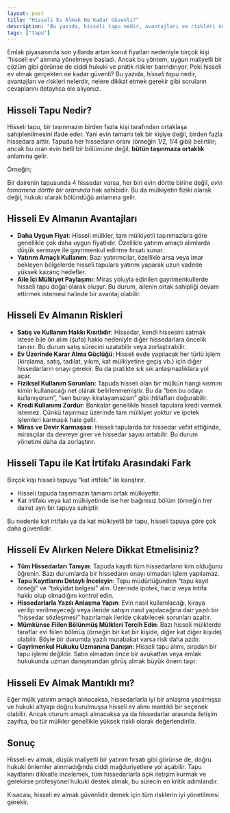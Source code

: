 ```yaml
---
layout: post
title: "Hisseli Ev Almak Ne Kadar Güvenli?"
description: "Bu yazıda, hisseli tapu nedir, avantajları ve riskleri nelerdir, nelere dikkat etmek gerekir gibi soruların cevaplarını detaylıca ele alıyoruz."
tags: ["tapu"]
---
```


Emlak piyasasında son yıllarda artan konut fiyatları nedeniyle birçok kişi “hisseli ev” alımına yönelmeye başladı. Ancak bu yöntem, uygun maliyetli bir çözüm gibi görünse de ciddi hukuki ve pratik riskler barındırıyor. Peki hisseli ev almak gerçekten ne kadar güvenli? Bu yazıda, *hisseli tapu* nedir, avantajları ve riskleri nelerdir, nelere dikkat etmek gerekir gibi soruların cevaplarını detaylıca ele alıyoruz.

## Hisseli Tapu Nedir?

Hisseli tapu, bir taşınmazın birden fazla kişi tarafından ortaklaşa sahiplenilmesini ifade eder. Yani evin tamamı tek bir kişiye değil, birden fazla hissedara aittir. Tapuda her hissedarın oranı (örneğin 1/2, 1/4 gibi) belirtilir; ancak bu oran evin belli bir bölümüne değil, **bütün taşınmaza ortaklık** anlamına gelir.

Örneğin;

Bir dairenin tapusunda 4 hissedar varsa, her biri evin dörtte birine değil, *evin tamamına dörtte bir oranında* hak sahibidir. Bu da mülkiyetin fiziki olarak değil, hukuki olarak bölündüğü anlamına gelir.

## Hisseli Ev Almanın Avantajları

- **Daha Uygun Fiyat**: Hisseli mülkler, tam mülkiyetli taşınmazlara göre genellikle çok daha uygun fiyatlıdır. Özellikle yatırım amaçlı alımlarda düşük sermaye ile gayrimenkul edinme fırsatı sunar.
- **Yatırım Amaçlı Kullanım**: Bazı yatırımcılar, özellikle arsa veya imar bekleyen bölgelerde hisseli tapulara yatırım yaparak uzun vadede yüksek kazanç hedefler.
- **Aile İçi Mülkiyet Paylaşımı**: Miras yoluyla edinilen gayrimenkullerde hisseli tapu doğal olarak oluşur. Bu durum, ailenin ortak sahipliği devam ettirmek istemesi halinde bir avantaj olabilir.

## Hisseli Ev Almanın Riskleri

- **Satış ve Kullanım Hakkı Kısıtlıdır**: Hissedar, kendi hissesini satmak istese bile ön alım (şufa) hakkı nedeniyle diğer hissedarlara öncelik tanınır. Bu durum satış sürecini uzatabilir veya zorlaştırabilir.
- **Ev Üzerinde Karar Alma Güçlüğü**: Hisseli evde yapılacak her türlü işlem (kiralama, satış, tadilat, yıkım, kat mülkiyetine geçiş vb.) için diğer hissedarların onayı gerekir. Bu da pratikte sık sık anlaşmazlıklara yol açar.
- **Fiziksel Kullanım Sorunları**: Tapuda hisseli olan bir mülkün hangi kısmını kimin kullanacağı net olarak belirlenmemiştir. Bu da “ben bu odayı kullanıyorum”, “sen burayı kiralayamazsın” gibi ihtilafları doğurabilir.
- **Kredi Kullanımı Zordur**: Bankalar genellikle hisseli tapulara kredi vermek istemez. Çünkü taşınmaz üzerinde tam mülkiyet yoktur ve ipotek işlemleri karmaşık hale gelir.
- **Miras ve Devir Karmaşası**: Hisseli tapularda bir hissedar vefat ettiğinde, mirasçılar da devreye girer ve hissedar sayısı artabilir. Bu durum yönetimi daha da zorlaştırır.

## Hisseli Tapu ile Kat İrtifakı Arasındaki Fark

Birçok kişi hisseli tapuyu “kat irtifakı” ile karıştırır.

- Hisseli tapuda taşınmazın tamamı ortak mülkiyettir.
- Kat irtifakı veya kat mülkiyetinde ise her bağımsız bölüm (örneğin her daire) ayrı bir tapuya sahiptir.

Bu nedenle kat irtifakı ya da kat mülkiyetli bir tapu, hisseli tapuya göre çok daha güvenlidir.

## Hisseli Ev Alırken Nelere Dikkat Etmelisiniz?

- **Tüm Hissedarları Tanıyın**: Tapuda kayıtlı tüm hissedarların kim olduğunu öğrenin. Bazı durumlarda bir hissedarın onayı olmadan işlem yapılamaz.
- **Tapu Kayıtlarını Detaylı İnceleyin**: Tapu müdürlüğünden “tapu kayıt örneği” ve “takyidat belgesi” alın. Üzerinde ipotek, haciz veya intifa hakkı olup olmadığını kontrol edin.
- **Hissedarlarla Yazılı Anlaşma Yapın**: Evin nasıl kullanılacağı, kiraya verilip verilmeyeceği veya ileride satışın nasıl yapılacağına dair yazılı bir “hissedar sözleşmesi” hazırlamak ileride çıkabilecek sorunları azaltır.
- **Mümkünse Fiilen Bölünmüş Mülkleri Tercih Edin**: Bazı hisseli mülklerde taraflar evi fiilen bölmüş (örneğin bir kat bir kişide, diğer kat diğer kişide) olabilir. Böyle bir durumda yazılı mutabakat varsa risk daha azdır.
- **Gayrimenkul Hukuku Uzmanına Danışın**: Hisseli tapu alımı, sıradan bir tapu işlemi değildir. Satın almadan önce bir avukattan veya emlak hukukunda uzman danışmandan görüş almak büyük önem taşır.

## Hisseli Ev Almak Mantıklı mı?

Eğer mülk yatırım amaçlı alınacaksa, hissedarlarla iyi bir anlaşma yapılmışsa ve hukuki altyapı doğru kurulmuşsa hisseli ev alımı mantıklı bir seçenek olabilir. Ancak oturum amaçlı alınacaksa ya da hissedarlar arasında iletişim zayıfsa, bu tür mülkler genellikle yüksek riskli olarak değerlendirilir.

## Sonuç

Hisseli ev almak, düşük maliyetli bir yatırım fırsatı gibi görünse de, doğru hukuki önlemler alınmadığında ciddi mağduriyetlere yol açabilir. Tapu kayıtlarını dikkatle incelemek, tüm hissedarlarla açık iletişim kurmak ve gerekirse profesyonel hukuki destek almak, bu sürecin en kritik adımlarıdır.

Kısacası, hisseli ev almak güvenlidir demek için tüm risklerin iyi yönetilmesi gerekir.